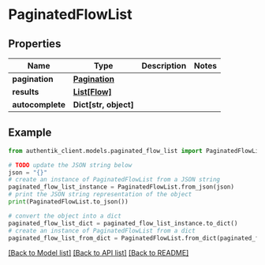 # PaginatedFlowList


## Properties

Name | Type | Description | Notes
------------ | ------------- | ------------- | -------------
**pagination** | [**Pagination**](Pagination.md) |  | 
**results** | [**List[Flow]**](Flow.md) |  | 
**autocomplete** | **Dict[str, object]** |  | 

## Example

```python
from authentik_client.models.paginated_flow_list import PaginatedFlowList

# TODO update the JSON string below
json = "{}"
# create an instance of PaginatedFlowList from a JSON string
paginated_flow_list_instance = PaginatedFlowList.from_json(json)
# print the JSON string representation of the object
print(PaginatedFlowList.to_json())

# convert the object into a dict
paginated_flow_list_dict = paginated_flow_list_instance.to_dict()
# create an instance of PaginatedFlowList from a dict
paginated_flow_list_from_dict = PaginatedFlowList.from_dict(paginated_flow_list_dict)
```
[[Back to Model list]](../README.md#documentation-for-models) [[Back to API list]](../README.md#documentation-for-api-endpoints) [[Back to README]](../README.md)



